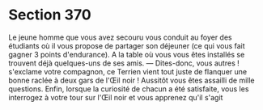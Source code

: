 # Section 370

Le jeune homme que vous avez secouru vous conduit au foyer 
des étudiants où il vous propose de partager son déjeuner (ce qui 
vous fait gagner 3 points d'endurance). A la table où vous vous 
êtes installés se trouvent déjà quelques-uns de ses amis. 
— Dites-donc, vous autres ! s'exclame votre compagnon, ce 
Terrien vient tout juste de flanquer une bonne raclée à deux gars 
de l'Œil noir ! Aussitôt vous êtes assailli de mille questions. 
Enfin, lorsque la curiosité de chacun a été satisfaite, vous les 
interrogez à votre tour sur l'Œil noir et vous apprenez qu'il s'agit